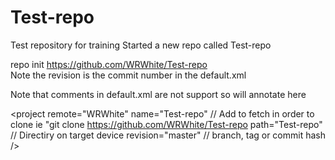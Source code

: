 # Test-repo
Test repository for training
Started a new repo called Test-repo  

repo init https://github.com/WRWhite/Test-repo  
Note the revision is the commit number in the default.xml  


Note that comments in default.xml are not support so will annotate here

<?xml version="1.0" encoding="UTF-8"?>
<manifest>

  <default sync-j="2"/>

  
  <remote name="WRWhite"           fetch="https://github.com/WRWhite"/>
 
 <project
    remote="WRWhite"
    name="Test-repo"    // Add to fetch in order to clone ie "git clone https://github.com/WRWhite/Test-repo
    path="Test-repo"    // Directiry on target device
   revision="master"    // branch, tag or commit hash
  />
  
  <project
    remote="WRWhite"
    name="ScratchPad"
    path="ScratchPad"
    revision="033941b0d11de451799ffe179032e51afffcc6d0"
  />

</manifest>
